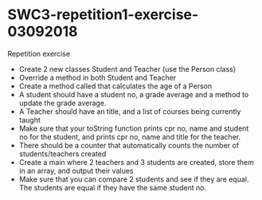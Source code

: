 # SWC3-repetition1-exercise-03092018
Repetition exercise

* Create 2 new classes Student and Teacher (use the Person class)
* Override a method in both Student and Teacher
* Create a method called that calculates the age of a Person
* A student should have a student no, a grade average and a method to update the grade average.
* A Teacher should have an title, and a list of courses being currently taught
* Make sure that your toString function prints cpr no, name and student no for the student, and prints cpr no, name and title for the teacher.
* There should be a counter that automatically counts the number of students/teachers created
* Create a main where 2 teachers and 3 students are created, store them in an array, and output their values
* Make sure that you can compare 2 students and see if they are equal. The students are equal if they have the same student no.
